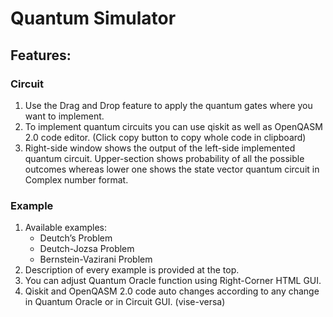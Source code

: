 # Quantum Simulator

## Features: 

### Circuit
<ol>
<li>Use the Drag and Drop feature to apply the quantum gates where you want to implement.</li>
<li>To implement quantum circuits you can use qiskit as well as OpenQASM 2.0 code editor. (Click copy button to copy whole code in clipboard)</li>
<li>Right-side window shows the output of the left-side implemented quantum circuit. Upper-section shows probability of all the possible outcomes whereas lower one shows the state vector quantum circuit in Complex number format.</li>
</ol>

### Example
<ol>
<li>Available examples:<ul>
<li>Deutch’s Problem</li>
<li>Deutch-Jozsa Problem</li>
<li>Bernstein-Vazirani Problem</li></ul></li>
<li>Description of every example is provided at the top.</li>
<li>You can adjust Quantum Oracle function using Right-Corner HTML GUI.</li>
<li>Qiskit and OpenQASM 2.0 code auto changes according to any change in Quantum Oracle or in Circuit GUI. (vise-versa)</li>
</ol>
